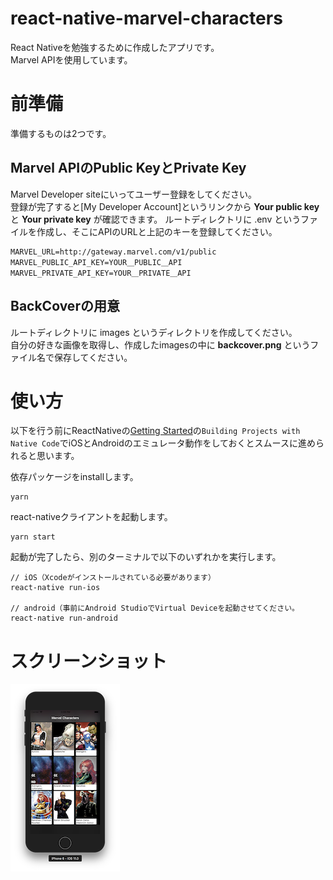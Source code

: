 # react-native-marvel-characters
React Nativeを勉強するために作成したアプリです。  
Marvel APIを使用しています。

# 前準備
準備するものは2つです。

## Marvel APIのPublic KeyとPrivate Key
Marvel Developer siteにいってユーザー登録をしてください。  
登録が完了すると[My Developer Account]というリンクから **Your public key** と **Your private key** が確認できます。 
ルートディレクトリに .env というファイルを作成し、そこにAPIのURLと上記のキーを登録してください。
```.env
MARVEL_URL=http://gateway.marvel.com/v1/public
MARVEL_PUBLIC_API_KEY=YOUR＿PUBLIC＿API
MARVEL_PRIVATE_API_KEY=YOUR＿PRIVATE＿API
```

## BackCoverの用意
ルートディレクトリに images というディレクトリを作成してください。  
自分の好きな画像を取得し、作成したimagesの中に **backcover.png** というファイル名で保存してください。

# 使い方
以下を行う前にReactNativeの[Getting Started](https://facebook.github.io/react-native/docs/getting-started.html)の`Building Projects with Native Code`でiOSとAndroidのエミュレータ動作をしておくとスムースに進められると思います。

依存パッケージをinstallします。
```command
yarn
```

react-nativeクライアントを起動します。
```command
yarn start
```

起動が完了したら、別のターミナルで以下のいずれかを実行します。
```command
// iOS（Xcodeがインストールされている必要があります）
react-native run-ios

// android（事前にAndroid StudioでVirtual Deviceを起動させてください。
react-native run-android
```

# スクリーンショット
<img src="screenshot/top_screen_ios.png" width="175" />  